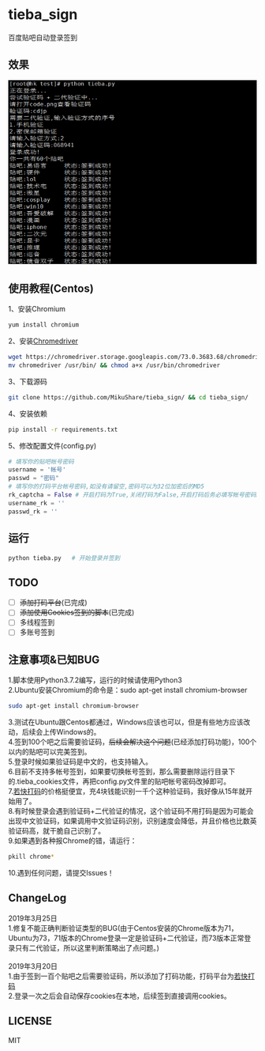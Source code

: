 # tieba_sign
百度贴吧自动登录签到
## 效果
![效果](./view.png)

## 使用教程(Centos)
1、安装Chromium<br>
``` sh
yum install chromium
```
2、安装[Chromedriver](https://chromedriver.storage.googleapis.com/index.html?path=73.0.3683.68/)<br>
``` sh
wget https://chromedriver.storage.googleapis.com/73.0.3683.68/chromedriver_linux64.zip && unzip chromedriver_linux64.zip
mv chromedriver /usr/bin/ && chmod a+x /usr/bin/chromedriver
```
3、下载源码
``` sh
git clone https://github.com/MikuShare/tieba_sign/ && cd tieba_sign/
```
4、安装依赖
``` sh
pip install -r requirements.txt
```
5、修改配置文件(config.py)
``` python
# 填写你的贴吧帐号密码
username = '帐号'
passwd = "密码"
# 填写你的打码平台帐号密码,如没有请留空,密码可以为32位加密后的MD5
rk_captcha = False # 开启打码为True,关闭打码为False,开启打码后务必填写帐号密码。
username_rk = ''
passwd_rk = ''
```
## 运行
``` sh
python tieba.py   # 开始登录并签到
```

## TODO
- [ ] ~~添加打码平台~~(已完成)
- [ ] ~~添加使用Cookies签到的脚本~~(已完成)
- [ ] 多线程签到
- [ ] 多账号签到
## 注意事项&已知BUG
1.脚本使用Python3.7.2编写，运行的时候请使用Python3<br>
2.Ubuntu安装Chromium的命令是：sudo apt-get install chromium-browser
``` sh
sudo apt-get install chromium-browser
```
3.测试在Ubuntu跟Centos都通过，Windows应该也可以，但是有些地方应该改动，后续会上传Windows的。<br>
4.签到100个吧之后需要验证码，~~后续会解决这个问题~~(已经添加打码功能)，100个以内的贴吧可以完美签到。<br>
5.登录时候如果验证码是中文的，也支持输入。<br>
6.目前不支持多帐号签到，如果要切换帐号签到，那么需要删除运行目录下的.tieba_cookies文件，再把config.py文件里的贴吧帐号密码改掉即可。<br>
7.[若快打码](https://www.ruokuai.com/)的价格挺便宜，充4块钱能识别一千个这种验证码，我好像从15年就开始用了。<br>
8.有时候登录会遇到验证码+二代验证的情况，这个验证码不用打码是因为可能会出现中文验证码，如果调用中文验证码识别，识别速度会降低，并且价格也比数英验证码高，就干脆自己识别了。<br>
9.如果遇到各种报Chrome的错，请运行：
``` sh
pkill chrome*
```
10.遇到任何问题，请提交Issues！<br>
## ChangeLog
2019年3月25日<br>
1.修复不能正确判断验证类型的BUG(由于Centos安装的Chrome版本为71，Ubuntu为73，71版本的Chrome登录一定是验证码+二代验证，而73版本正常登录只有二代验证，所以这里判断策略出了点问题。)<br>
<br>
2019年3月20日<br>
1.由于签到一百个贴吧之后需要验证码，所以添加了打码功能，打码平台为[若快打码](https://www.ruokuai.com/)<br>
2.登录一次之后会自动保存cookies在本地，后续签到直接调用cookies。
## LICENSE
MIT
